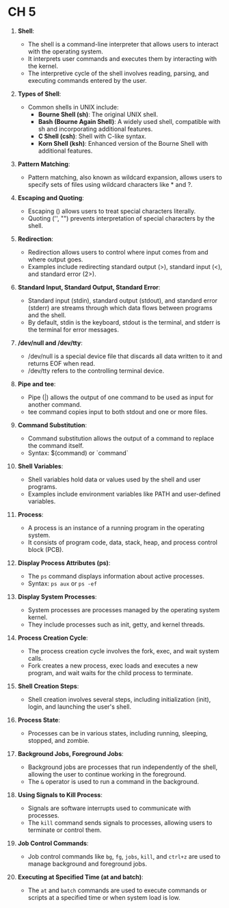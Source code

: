 # CH 5

1. **Shell**:
   - The shell is a command-line interpreter that allows users to interact with the operating system.
   - It interprets user commands and executes them by interacting with the kernel.
   - The interpretive cycle of the shell involves reading, parsing, and executing commands entered by the user.

2. **Types of Shell**:
   - Common shells in UNIX include:
     - **Bourne Shell (sh)**: The original UNIX shell.
     - **Bash (Bourne Again Shell)**: A widely used shell, compatible with sh and incorporating additional features.
     - **C Shell (csh)**: Shell with C-like syntax.
     - **Korn Shell (ksh)**: Enhanced version of the Bourne Shell with additional features.

3. **Pattern Matching**:
   - Pattern matching, also known as wildcard expansion, allows users to specify sets of files using wildcard characters like * and ?.

4. **Escaping and Quoting**:
   - Escaping (\) allows users to treat special characters literally.
   - Quoting ('', "") prevents interpretation of special characters by the shell.

5. **Redirection**:
   - Redirection allows users to control where input comes from and where output goes.
   - Examples include redirecting standard output (>), standard input (<), and standard error (2>).

6. **Standard Input, Standard Output, Standard Error**:
   - Standard input (stdin), standard output (stdout), and standard error (stderr) are streams through which data flows between programs and the shell.
   - By default, stdin is the keyboard, stdout is the terminal, and stderr is the terminal for error messages.

7. **/dev/null and /dev/tty**:
   - /dev/null is a special device file that discards all data written to it and returns EOF when read.
   - /dev/tty refers to the controlling terminal device.

8. **Pipe and tee**:
   - Pipe (|) allows the output of one command to be used as input for another command.
   - tee command copies input to both stdout and one or more files.

9. **Command Substitution**:
   - Command substitution allows the output of a command to replace the command itself.
   - Syntax: $(command) or \`command\`

10. **Shell Variables**:
    - Shell variables hold data or values used by the shell and user programs.
    - Examples include environment variables like PATH and user-defined variables.

11. **Process**:
    - A process is an instance of a running program in the operating system.
    - It consists of program code, data, stack, heap, and process control block (PCB).

12. **Display Process Attributes (ps)**:
    - The `ps` command displays information about active processes.
    - Syntax: `ps aux` or `ps -ef`

13. **Display System Processes**:
    - System processes are processes managed by the operating system kernel.
    - They include processes such as init, getty, and kernel threads.

14. **Process Creation Cycle**:
    - The process creation cycle involves the fork, exec, and wait system calls.
    - Fork creates a new process, exec loads and executes a new program, and wait waits for the child process to terminate.

15. **Shell Creation Steps**:
    - Shell creation involves several steps, including initialization (init), login, and launching the user's shell.

16. **Process State**:
    - Processes can be in various states, including running, sleeping, stopped, and zombie.

17. **Background Jobs, Foreground Jobs**:
    - Background jobs are processes that run independently of the shell, allowing the user to continue working in the foreground.
    - The `&` operator is used to run a command in the background.

18. **Using Signals to Kill Process**:
    - Signals are software interrupts used to communicate with processes.
    - The `kill` command sends signals to processes, allowing users to terminate or control them.

19. **Job Control Commands**:
    - Job control commands like `bg`, `fg`, `jobs`, `kill`, and `ctrl+z` are used to manage background and foreground jobs.

20. **Executing at Specified Time (at and batch)**:
    - The `at` and `batch` commands are used to execute commands or scripts at a specified time or when system load is low.